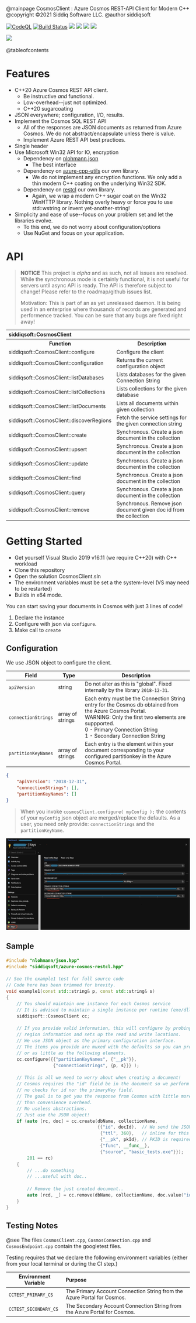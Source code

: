 @mainpage CosmosClient : Azure Cosmos REST-API Client for Modern C++
@copyright &copy;2021 Siddiq Software LLC.
@author siddiqsoft

<!-- badges -->
[![CodeQL](https://github.com/SiddiqSoft/CosmosClient/actions/workflows/codeql-analysis.yml/badge.svg)](https://github.com/SiddiqSoft/CosmosClient/actions/workflows/codeql-analysis.yml)
[![Build Status](https://dev.azure.com/siddiqsoft/siddiqsoft/_apis/build/status/SiddiqSoft.CosmosClient?branchName=main)](https://dev.azure.com/siddiqsoft/siddiqsoft/_build/latest?definitionid=15&branchName=main)
![](https://img.shields.io/github/v/tag/SiddiqSoft/CosmosClient)
![](https://img.shields.io/nuget/v/SiddiqSoft.CosmosClient)
![](https://img.shields.io/nuget/dt/SiddiqSoft.CosmosClient)
![](https://img.shields.io/azure-devops/tests/siddiqsoft/siddiqsoft/15)
<!--![](https://img.shields.io/azure-devops/coverage/siddiqsoft/siddiqsoft/15)-->
![](https://img.shields.io/github/license/siddiqsoft/CosmosClient)
<!-- end badges -->

@tableofcontents


# Features
- C++20 Azure Cosmos REST API client.
  - Be instructive *and* functional.
  - Low-overhead--just not optimized.
  - C++20 sugarcoating
- JSON everywhere; configuration, I/O, results.
- Implement the Cosmos SQL REST API
  - All of the responses are JSON documents as returned from Azure Cosmos. We do not abstract/encapsulate unless there is value.
  - Implement Azure REST API best practices.
- Single header
- Use Microsoft Win32 API for IO, encryption
  - Dependency on [nlohmann.json](https://github.com/nlohmann/json)
    - The best interface
  - Dependency on [azure-cpp-utils](https://github.com/siddiqsoft/azure-cpp-utils) our own library.
    - We do not implement any encryption functions. We only add a thin modern C++ coating on the underlying Win32 SDK.
  - Dependency on [restcl](https://github.com/siddiqsoft/restcl) our own library.
    - Again, we wrap a modern C++ sugar coat on the Win32 WinHTTP library. Nothing overly heavy or force you to use std::wstring or invent yet-another-string!
- Simplicity and ease of use--focus on your problem set and let the libraries evolve.
  - To this end, we do not worry about configuration/options
  - Use NuGet and focus on your application.


# API

> **NOTICE**
> This project is _alpha_ and as such, not all issues are resolved.
> While the synchronous mode is certainly functional, it is not useful for servers
> until async API is ready.
> The API is therefore subject to change!
> Please refer to the roadmap/github issues list.
>
> Motivation: This is part of an as yet unreleased daemon. It is being used in an enterprise where thousands of records are generated and performence tracked. You can be sure that any bugs are fixed right away!


<table>
<tr>
<th align=left colspan=2>siddiqsoft::CosmosClient</th>
</tr>
<tr><th>Function</th><th>Description</th></tr>

<tr>
<td>siddiqsoft::CosmosClient::configure</td>
<td>Configure the client</td>
</tr>

<tr>
<td>siddiqsoft::CosmosClient::configuration</td>
<td>Returns the current configuration object</td>
</tr>

<tr>
<td>siddiqsoft::CosmosClient::listDatabases</td>
<td>Lists databases for the given Connection String</td>
</tr>
<tr><td>siddiqsoft::CosmosClient::listCollections</td>
<td>Lists collections for the given database</td>
</tr>
<tr><td>siddiqsoft::CosmosClient::listDocuments</td>
<td>Lists all documents within given collection</td>
</tr>
<tr><td>siddiqsoft::CosmosClient::discoverRegions</td>
<td>Fetch the service settings for the given connection string</td>
</tr>
<tr><td>siddiqsoft::CosmosClient::create</td>
<td>Synchronous. Create a json document in the collection</td>
</tr>
<tr><td>siddiqsoft::CosmosClient::upsert</td>
<td>Synchronous. Create a json document in the collection</td>
</tr>
<tr><td>siddiqsoft::CosmosClient::update</td>
<td>Synchronous. Create a json document in the collection</td>
</tr>
<tr><td>siddiqsoft::CosmosClient::find</td>
<td>Synchronous. Create a json document in the collection</td>
</tr>
<tr><td>siddiqsoft::CosmosClient::query</td>
<td>Synchronous. Create a json document in the collection</td>
</tr>
<tr><td>siddiqsoft::CosmosClient::remove</td>
<td>Synchronous. Remove json document given doc id from the collection</td>
</tr>
</table>

# Getting Started

- Get yourself Visual Studio 2019 v16.11 (we require C++20) with C++ workload
- Clone this repository
- Open the solution CosmosClient.sln
- The environment variables must be set a the system-level (VS may need to be restarted)
- Builds in x64 mode.

You can start saving your documents in Cosmos with just 3 lines of code!
1. Declare the instance
2. Configure with json via `configure`.
3. Make call to `create`

## Configuration


We use JSON object to configure the client.

Field      | Type  | Description
-----------|-------|-----------------
`apiVersion` | string | Do not alter as this is "global". Fixed internally by the library `2018-12-31`.
`connectionStrings` | array of strings | Each entry must be the Connection String entry for the Cosmos db obtained from the Azure Cosmos Portal.<br/>WARNING: Only the first two elements are suppported.<br/>0 - Primary Connection String<br/>1 - Secondary Connection String
`partitionKeyNames` | array of strings | Each entry is the element within your document corresponding to your configured partitionkey in the Azure Cosmos Portal.

```json
{
    "apiVersion": "2018-12-31",
    "connectionStrings": [],
    "partitionKeyNames": []
}
```

> When you invoke `cosmosClient.configure( myConfig );` the contents of your `myConfig` json object are merged/replace the defaults. 
As a user, you need only provide: `connectionStrings` and the `partitionKeyName`.

![](Connection-Strings-Azure-Portal.png)

## Sample

```cpp
#include "nlohmann/json.hpp"
#include "siddiqsoft/azure-cosmos-restcl.hpp"

// See the example1 test for full source code
// Code here has been trimmed for brevity.
void example1(const std::string& p, const std::string& s)
{
    // You should maintain one instance for each Cosmos service
    // It is advised to maintain a single instance per runtime (exe/dll/service)
    siddiqsoft::CosmosClient cc;

    // If you provide valid information, this will configure by probing Azure for
    // region information and sets up the read and write locations.
    // We use JSON object as the primary configuration interface.
    // The items you provide are muxed with the defaults so you can provide as much
    // or as little as the following elements.
    cc.configure({{"partitionKeyNames", {"__pk"}},
                  {"connectionStrings", {p, s}}} );

    // This is all we need to worry about when creating a document!
    // Cosmos requires the "id" field be in the document so we perform
    // no checks for id nor the primaryKey field.
    // The goal is to get you the response from Cosmos with little more
    // than convenience overhead.
    // No useless abstractions.
    // Just use the JSON object!
    if (auto [rc, doc] = cc.create(dbName, collectionName,
                                   {{"id", docId},  // We send the JSON document
                                    {"ttl", 360},   // inline for this example
                                    {"__pk", pkId}, // PKID is required
                                    {"func", __func__},
                                    {"source", "basic_tests.exe"}});
        201 == rc)
    {
        // ...do something
        // ...useful with doc..

        // Remove the just created document..
        auto [rcd, _] = cc.remove(dbName, collectionName, doc.value("id", docId), pkId);
    }
}
```

## Testing Notes

@see The files `CosmosClient.cpp`, `CosmosConnection.cpp` and `CosmosEndpoint.cpp` contain the googletest files.

Testing requires that we declare the following environment variables (either from your local terminal or during the CI step.)

Environment Variable      | Purpose
--------------------------|:----------------
`CCTEST_PRIMARY_CS`   | The Primary Account Connection String from the Azure Portal for Cosmos.
`CCTEST_SECONDARY_CS` | The Secondary Account Connection String from the Azure Portal for Cosmos.

